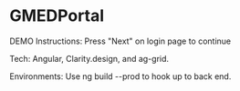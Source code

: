 # GMEDPortal
DEMO Instructions: 
Press "Next" on login page to continue


Tech: Angular, Clarity.design, and ag-grid. 

Environments:
Use ng build --prod to hook up to back end. 


